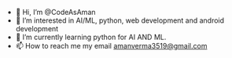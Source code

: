 - 👋 Hi, I’m @CodeAsAman
- 👀 I’m interested in AI/ML, python, web development and android development
- 🌱 I’m currently learning python for AI AND ML. 
- 📫 How to reach me my email amanverma3519@gmail.com
<!---
CodeAsAman/CodeAsAman is a ✨ special ✨ repository because its `README.md` (this file) appears on your GitHub profile.
You can click the Preview link to take a look at your changes.
--->
